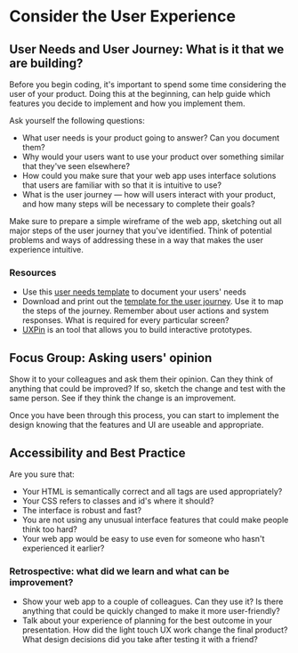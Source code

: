 # Consider the User Experience

## User Needs and User Journey: What is it that we are building?

Before you begin coding, it's important to spend some time considering the user of your product. Doing this at the beginning, can help guide which features you decide to implement and how you implement them.

Ask yourself the following questions:

- What user needs is your product going to answer? Can you document them?
- Why would your users want to use your product over something similar that they've seen elsewhere?
- How could you make sure that your web app uses interface solutions that users are familiar with so that it is intuitive to use?
- What is the user journey — how will users interact with your product, and how many steps will be necessary to complete their goals?

Make sure to prepare a simple wireframe of the web app, sketching out all major steps of the user journey that you've identified. Think of potential problems and ways of addressing these in a way that makes the user experience intuitive.

### Resources

- Use this [user needs template](./ux_templates/user_needs_template.pdf) to document your users' needs
- Download and print out the [template for the user journey](./ux_templates/user_journey_template.pdf). Use it to map the steps of the journey. Remember about user actions and system responses. What is required for every particular screen?
- [UXPin](https://www.uxpin.com/) is an tool that allows you to build interactive prototypes.

## Focus Group: Asking users' opinion

Show it to your colleagues and ask them their opinion. Can they think of anything that could be improved? If so, sketch the change and test with the same person. See if they think the change is an improvement.

Once you have been through this process, you can start to implement the design knowing that the features and UI are useable and appropriate.

## Accessibility and Best Practice

Are you sure that:

- Your HTML is semantically correct and all tags are used appropriately?
- Your CSS refers to classes and id's where it should?
- The interface is robust and fast?
- You are not using any unusual interface features that could make people think too hard?
- Your web app would be easy to use even for someone who hasn't experienced it earlier?

### Retrospective: what did we learn and what can be improvement?

- Show your web app to a couple of colleagues. Can they use it? Is there anything that could be quickly changed to make it more user-friendly?
- Talk about your experience of planning for the best outcome in your presentation. How did the light touch UX work change the final product? What design decisions did you take after testing it with a friend?
